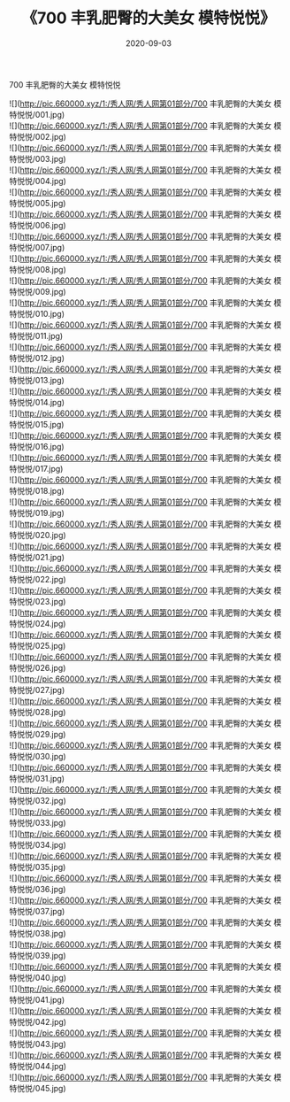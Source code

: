 ﻿---
layout: post
title:  《700 丰乳肥臀的大美女 模特悦悦》
date:   2020-09-03
img: http://pic.660000.xyz/1:/秀人网/秀人网第01部分/700 丰乳肥臀的大美女 模特悦悦/000.jpg
categories: [美女, 清纯, 唯美]
---

700 丰乳肥臀的大美女 模特悦悦

  ![](http://pic.660000.xyz/1:/秀人网/秀人网第01部分/700 丰乳肥臀的大美女 模特悦悦/001.jpg) <br> ![](http://pic.660000.xyz/1:/秀人网/秀人网第01部分/700 丰乳肥臀的大美女 模特悦悦/002.jpg) <br> ![](http://pic.660000.xyz/1:/秀人网/秀人网第01部分/700 丰乳肥臀的大美女 模特悦悦/003.jpg) <br> ![](http://pic.660000.xyz/1:/秀人网/秀人网第01部分/700 丰乳肥臀的大美女 模特悦悦/004.jpg) <br> ![](http://pic.660000.xyz/1:/秀人网/秀人网第01部分/700 丰乳肥臀的大美女 模特悦悦/005.jpg) <br> ![](http://pic.660000.xyz/1:/秀人网/秀人网第01部分/700 丰乳肥臀的大美女 模特悦悦/006.jpg) <br> ![](http://pic.660000.xyz/1:/秀人网/秀人网第01部分/700 丰乳肥臀的大美女 模特悦悦/007.jpg) <br> ![](http://pic.660000.xyz/1:/秀人网/秀人网第01部分/700 丰乳肥臀的大美女 模特悦悦/008.jpg) <br> ![](http://pic.660000.xyz/1:/秀人网/秀人网第01部分/700 丰乳肥臀的大美女 模特悦悦/009.jpg) <br> ![](http://pic.660000.xyz/1:/秀人网/秀人网第01部分/700 丰乳肥臀的大美女 模特悦悦/010.jpg) <br> ![](http://pic.660000.xyz/1:/秀人网/秀人网第01部分/700 丰乳肥臀的大美女 模特悦悦/011.jpg) <br> ![](http://pic.660000.xyz/1:/秀人网/秀人网第01部分/700 丰乳肥臀的大美女 模特悦悦/012.jpg) <br> ![](http://pic.660000.xyz/1:/秀人网/秀人网第01部分/700 丰乳肥臀的大美女 模特悦悦/013.jpg) <br> ![](http://pic.660000.xyz/1:/秀人网/秀人网第01部分/700 丰乳肥臀的大美女 模特悦悦/014.jpg) <br> ![](http://pic.660000.xyz/1:/秀人网/秀人网第01部分/700 丰乳肥臀的大美女 模特悦悦/015.jpg) <br> ![](http://pic.660000.xyz/1:/秀人网/秀人网第01部分/700 丰乳肥臀的大美女 模特悦悦/016.jpg) <br> ![](http://pic.660000.xyz/1:/秀人网/秀人网第01部分/700 丰乳肥臀的大美女 模特悦悦/017.jpg) <br> ![](http://pic.660000.xyz/1:/秀人网/秀人网第01部分/700 丰乳肥臀的大美女 模特悦悦/018.jpg) <br> ![](http://pic.660000.xyz/1:/秀人网/秀人网第01部分/700 丰乳肥臀的大美女 模特悦悦/019.jpg) <br> ![](http://pic.660000.xyz/1:/秀人网/秀人网第01部分/700 丰乳肥臀的大美女 模特悦悦/020.jpg) <br> ![](http://pic.660000.xyz/1:/秀人网/秀人网第01部分/700 丰乳肥臀的大美女 模特悦悦/021.jpg) <br> ![](http://pic.660000.xyz/1:/秀人网/秀人网第01部分/700 丰乳肥臀的大美女 模特悦悦/022.jpg) <br> ![](http://pic.660000.xyz/1:/秀人网/秀人网第01部分/700 丰乳肥臀的大美女 模特悦悦/023.jpg) <br> ![](http://pic.660000.xyz/1:/秀人网/秀人网第01部分/700 丰乳肥臀的大美女 模特悦悦/024.jpg) <br> ![](http://pic.660000.xyz/1:/秀人网/秀人网第01部分/700 丰乳肥臀的大美女 模特悦悦/025.jpg) <br> ![](http://pic.660000.xyz/1:/秀人网/秀人网第01部分/700 丰乳肥臀的大美女 模特悦悦/026.jpg) <br> ![](http://pic.660000.xyz/1:/秀人网/秀人网第01部分/700 丰乳肥臀的大美女 模特悦悦/027.jpg) <br> ![](http://pic.660000.xyz/1:/秀人网/秀人网第01部分/700 丰乳肥臀的大美女 模特悦悦/028.jpg) <br> ![](http://pic.660000.xyz/1:/秀人网/秀人网第01部分/700 丰乳肥臀的大美女 模特悦悦/029.jpg) <br> ![](http://pic.660000.xyz/1:/秀人网/秀人网第01部分/700 丰乳肥臀的大美女 模特悦悦/030.jpg) <br> ![](http://pic.660000.xyz/1:/秀人网/秀人网第01部分/700 丰乳肥臀的大美女 模特悦悦/031.jpg) <br> ![](http://pic.660000.xyz/1:/秀人网/秀人网第01部分/700 丰乳肥臀的大美女 模特悦悦/032.jpg) <br> ![](http://pic.660000.xyz/1:/秀人网/秀人网第01部分/700 丰乳肥臀的大美女 模特悦悦/033.jpg) <br> ![](http://pic.660000.xyz/1:/秀人网/秀人网第01部分/700 丰乳肥臀的大美女 模特悦悦/034.jpg) <br> ![](http://pic.660000.xyz/1:/秀人网/秀人网第01部分/700 丰乳肥臀的大美女 模特悦悦/035.jpg) <br> ![](http://pic.660000.xyz/1:/秀人网/秀人网第01部分/700 丰乳肥臀的大美女 模特悦悦/036.jpg) <br> ![](http://pic.660000.xyz/1:/秀人网/秀人网第01部分/700 丰乳肥臀的大美女 模特悦悦/037.jpg) <br> ![](http://pic.660000.xyz/1:/秀人网/秀人网第01部分/700 丰乳肥臀的大美女 模特悦悦/038.jpg) <br> ![](http://pic.660000.xyz/1:/秀人网/秀人网第01部分/700 丰乳肥臀的大美女 模特悦悦/039.jpg) <br> ![](http://pic.660000.xyz/1:/秀人网/秀人网第01部分/700 丰乳肥臀的大美女 模特悦悦/040.jpg) <br> ![](http://pic.660000.xyz/1:/秀人网/秀人网第01部分/700 丰乳肥臀的大美女 模特悦悦/041.jpg) <br> ![](http://pic.660000.xyz/1:/秀人网/秀人网第01部分/700 丰乳肥臀的大美女 模特悦悦/042.jpg) <br> ![](http://pic.660000.xyz/1:/秀人网/秀人网第01部分/700 丰乳肥臀的大美女 模特悦悦/043.jpg) <br> ![](http://pic.660000.xyz/1:/秀人网/秀人网第01部分/700 丰乳肥臀的大美女 模特悦悦/044.jpg) <br> ![](http://pic.660000.xyz/1:/秀人网/秀人网第01部分/700 丰乳肥臀的大美女 模特悦悦/045.jpg) <br>